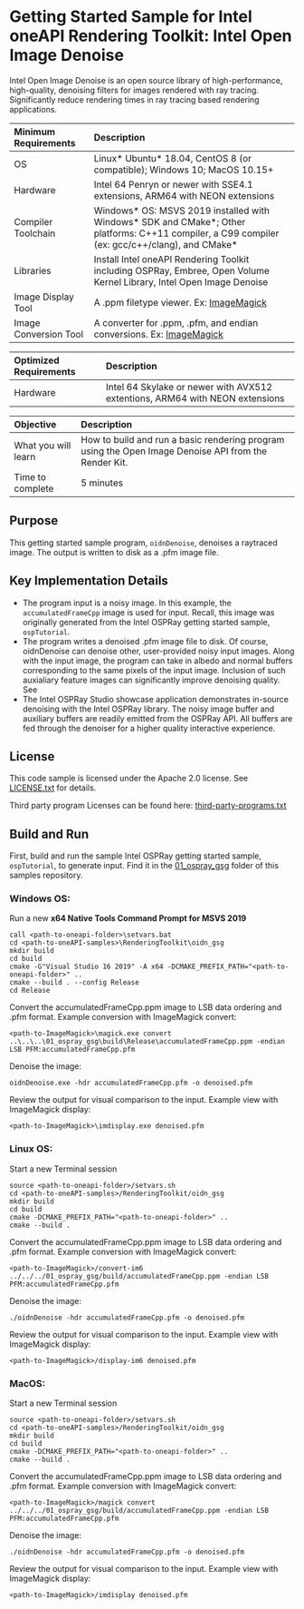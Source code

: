 # Getting Started Sample for Intel oneAPI Rendering Toolkit: Intel Open Image Denoise


Intel Open Image Denoise is an open source library of high-performance, high-quality, denoising filters for images rendered with ray tracing. Significantly reduce rendering times in ray tracing based rendering applications.

| Minimum Requirements              | Description
|:---                               |:---
| OS                                | Linux* Ubuntu* 18.04, CentOS 8 (or compatible); Windows 10; MacOS 10.15+
| Hardware                          | Intel 64 Penryn or newer with SSE4.1 extensions, ARM64 with NEON extensions
| Compiler Toolchain                | Windows* OS: MSVS 2019 installed with Windows* SDK and CMake*; Other platforms: C++11 compiler, a C99 compiler (ex: gcc/c++/clang), and CMake*
| Libraries                         | Install Intel oneAPI Rendering Toolkit including OSPRay, Embree, Open Volume Kernel Library, Intel Open Image Denoise
| Image Display Tool                | A .ppm filetype viewer. Ex: [ImageMagick](https://www.imagemagick.org)
| Image Conversion Tool             | A converter for .ppm, .pfm, and endian conversions. Ex: [ImageMagick](https://www.imagemagick.org)

| Optimized Requirements            | Description
| :---                              | :---
| Hardware                          | Intel 64 Skylake or newer with AVX512 extentions, ARM64 with NEON extensions

| Objective                         | Description
|:---                               |:---
| What you will learn               | How to build and run a basic rendering program using the Open Image Denoise API from the Render Kit.
| Time to complete                  | 5 minutes


## Purpose

This getting started sample program, `oidnDenoise`, denoises a raytraced image. The output is written to disk as a .pfm image file.


## Key Implementation Details

- The program input is a noisy image. In this example, the `accumulatedFrameCpp` image is used for input. Recall, this image was originally generated from the Intel OSPRay getting started sample, `ospTutorial`. 
- The program writes a denoised .pfm image file to disk.
Of course, oidnDenoise can denoise other, user-provided noisy input images. Along with the input image, the program can take in albedo and normal buffers corresponding to the same pixels of the input image. Inclusion of such auxialiary feature images can significantly improve denoising quality. See 
- The Intel OSPRay Studio showcase application demonstrates in-source denoising with the Intel OSPRay library. The noisy image buffer and auxiliary buffers are readily emitted from the OSPRay API. All buffers are fed through the denoiser for a higher quality interactive experience.

## License

This code sample is licensed under the Apache 2.0 license. See
[LICENSE.txt](LICENSE.txt) for details.

Third party program Licenses can be found here: [third-party-programs.txt](https://github.com/oneapi-src/oneAPI-samples/blob/master/third-party-programs.txt)

## Build and Run

First, build and run the sample Intel OSPRay getting started sample, `ospTutorial`, to generate input. Find it in the [01_ospray_gsg](../01_ospray_gsg) folder of this samples repository.

### Windows OS:


Run a new **x64 Native Tools Command Prompt for MSVS 2019**

```
call <path-to-oneapi-folder>\setvars.bat
cd <path-to-oneAPI-samples>\RenderingToolkit\oidn_gsg
mkdir build
cd build
cmake -G"Visual Studio 16 2019" -A x64 -DCMAKE_PREFIX_PATH="<path-to-oneapi-folder>" ..
cmake --build . --config Release
cd Release
```

Convert the accumulatedFrameCpp.ppm image to LSB data ordering and .pfm format. Example conversion with ImageMagick convert:

```
<path-to-ImageMagick>\magick.exe convert ..\..\..\01_ospray_gsg\build\Release\accumulatedFrameCpp.ppm -endian LSB PFM:accumulatedFrameCpp.pfm
```

Denoise the image:

```
oidnDenoise.exe -hdr accumulatedFrameCpp.pfm -o denoised.pfm
```

Review the output for visual comparison to the input. Example view with ImageMagick display:

```
<path-to-ImageMagick>\imdisplay.exe denoised.pfm
```

### Linux OS:

Start a new Terminal session
```
source <path-to-oneapi-folder>/setvars.sh
cd <path-to-oneAPI-samples>/RenderingToolkit/oidn_gsg
mkdir build
cd build
cmake -DCMAKE_PREFIX_PATH="<path-to-oneapi-folder>" ..
cmake --build .
```

Convert the accumulatedFrameCpp.ppm image to LSB data ordering and .pfm format. Example conversion with ImageMagick convert:
```
<path-to-ImageMagick>/convert-im6 ../../../01_ospray_gsg/build/accumulatedFrameCpp.ppm -endian LSB PFM:accumulatedFrameCpp.pfm
```

Denoise the image:

```
./oidnDenoise -hdr accumulatedFrameCpp.pfm -o denoised.pfm
```

Review the output for visual comparison to the input. Example view with ImageMagick display:

```
<path-to-ImageMagick>/display-im6 denoised.pfm
```



### MacOS:

Start a new Terminal session

```
source <path-to-oneapi-folder>/setvars.sh
cd <path-to-oneAPI-samples>/RenderingToolkit/oidn_gsg
mkdir build
cd build
cmake -DCMAKE_PREFIX_PATH="<path-to-oneapi-folder>" ..
cmake --build .
```

Convert the accumulatedFrameCpp.ppm image to LSB data ordering and .pfm format. Example conversion with ImageMagick convert:
```
<path-to-ImageMagick>/magick convert ../../../01_ospray_gsg/build/accumulatedFrameCpp.ppm -endian LSB PFM:accumulatedFrameCpp.pfm
```

Denoise the image:

```
./oidnDenoise -hdr accumulatedFrameCpp.pfm -o denoised.pfm
```

Review the output for visual comparison to the input. Example view with ImageMagick display:

```
<path-to-ImageMagick>/imdisplay denoised.pfm
```
